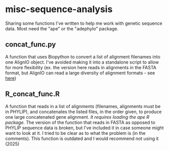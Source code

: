 # misc-sequence-analysis
Sharing some functions I've written to help me work with genetic sequence data. Most need the "ape" or the "adephylo" package.

## concat_func.py
A function that uses Biopython to convert a list of alignment filenames into one AlignIO object. I've avoided making it into a standalone script to allow for more flexibility (ex. the version here reads in alignments in the FASTA format, but AlignIO can read a large diversity of alignment formats - see [here](https://biopython.org/wiki/AlignIO))

## R_concat_func.R
A function that reads in a list of alignments (filenames, alignments must be in PHYLIP), and concatenates the listed files, in the order given, to produce one large concatenated gene alignment. *It requires loading the ape R package.* The version of the function that reads in FASTA as opposed to PHYLIP sequence data is broken, but I've included it in case someone might want to look at it. I tried to be clear as to what the problem is (in the comments). This function is outdated and I would recommend not using it (2025)
